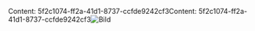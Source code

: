 <span data-ttu-id="5d2b1-101">Content: 5f2c1074-ff2a-41d1-8737-ccfde9242cf3</span><span class="sxs-lookup"><span data-stu-id="5d2b1-101">Content: 5f2c1074-ff2a-41d1-8737-ccfde9242cf3</span></span>![Bild](439c08e0-8abb-4826-ba0b-cc3da43794ad.png)
